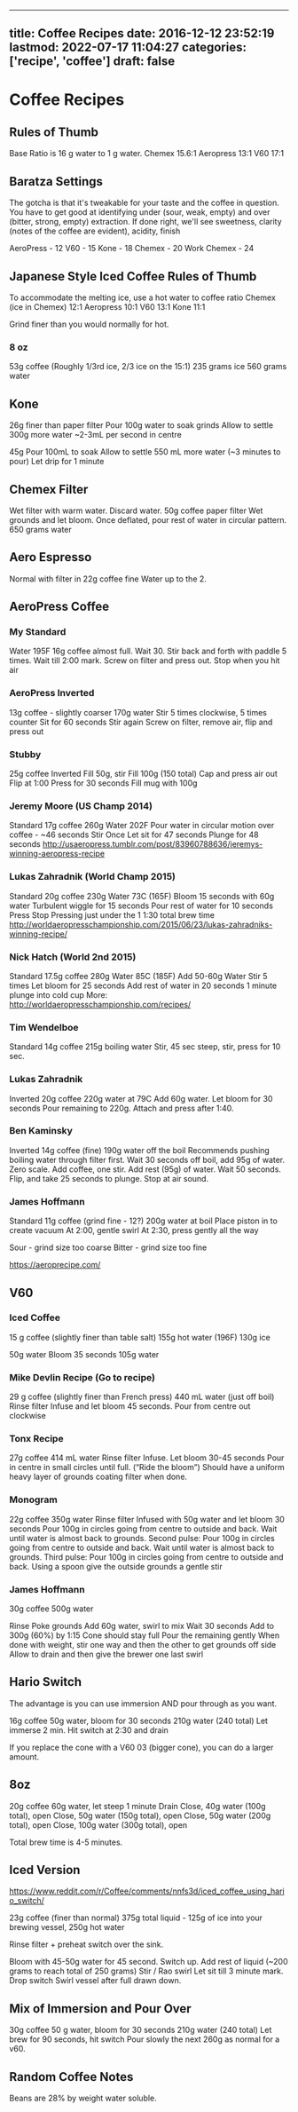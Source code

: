 
---
title: Coffee Recipes
date: 2016-12-12 23:52:19
lastmod: 2022-07-17 11:04:27
categories: ['recipe', 'coffee']
draft: false
---


# Coffee Recipes
## Rules of Thumb
Base Ratio is 16 g water to 1 g water.
Chemex 15.6:1
Aeropress 13:1
V60 17:1

## Baratza Settings
The gotcha is that it's tweakable for your taste and the coffee in question. You have to get good at identifying under (sour, weak, empty) and over (bitter, strong, empty) extraction. If done right, we'll see sweetness, clarity (notes of the coffee are evident), acidity, finish

AeroPress - 12
V60 - 15
Kone - 18
Chemex - 20
Work Chemex - 24

## Japanese Style Iced Coffee Rules of Thumb
To accommodate the melting ice, use a hot water to coffee ratio
Chemex (ice in Chemex) 12:1
Aeropress 10:1
V60 13:1
Kone 11:1

Grind finer than you would normally for hot.

### 8 oz
53g coffee
(Roughly 1/3rd ice, 2/3 ice on the 15:1)
235 grams ice
560 grams water

## Kone
26g finer than paper filter
Pour 100g water to soak grinds
Allow to settle
300g more water
~2-3mL per second in centre

45g
Pour 100mL to soak
Allow to settle
550 mL more water (~3 minutes to pour)
Let drip for 1 minute

## Chemex Filter
Wet filter with warm water. Discard water.
50g coffee paper filter
Wet grounds and let bloom. Once deflated, pour rest of water in circular pattern.
650 grams water

## Aero Espresso
Normal with filter in
22g coffee fine
Water up to the 2.

## AeroPress Coffee
### My Standard
Water 195F
16g coffee
almost full.
Wait 30. Stir back and forth with paddle 5 times.
Wait till 2:00 mark.
Screw on filter and press out. Stop when you hit air

### AeroPress Inverted
13g coffee - slightly coarser
170g water
Stir 5 times clockwise, 5 times counter
Sit for 60 seconds
Stir again
Screw on filter, remove air, flip and press out

### Stubby
25g coffee
Inverted
Fill 50g, stir
Fill 100g (150 total)
Cap and press air out
Flip at 1:00
Press for 30 seconds
Fill mug with 100g

### Jeremy Moore (US Champ 2014)
Standard
17g coffee
260g Water 202F 
Pour water in circular motion over coffee - ~46 seconds
Stir Once
Let sit for 47 seconds
Plunge for 48 seconds
http://usaeropress.tumblr.com/post/83960788636/jeremys-winning-aeropress-recipe

### Lukas Zahradnik (World Champ 2015)
Standard
20g coffee
230g Water 73C (165F)
Bloom 15 seconds with 60g water
Turbulent wiggle for 15 seconds
Pour rest of water for 10 seconds
Press
Stop Pressing just under the 1
1:30 total brew time
http://worldaeropresschampionship.com/2015/06/23/lukas-zahradniks-winning-recipe/

### Nick Hatch (World 2nd 2015)
Standard
17.5g coffee
280g Water 85C (185F)
Add 50-60g Water
Stir 5 times
Let bloom for 25 seconds
Add rest of water in 20 seconds
1 minute plunge into cold cup
More: http://worldaeropresschampionship.com/recipes/

### Tim Wendelboe
Standard
14g coffee
215g boiling water
Stir, 45 sec steep, stir, press for 10 sec.

### Lukas Zahradnik
Inverted
20g coffee
220g water at 79C
Add 60g water. Let bloom for 30 seconds
Pour remaining to 220g.
Attach and press after 1:40.

### Ben Kaminsky
Inverted
14g coffee (fine)
190g water off the boil
Recommends pushing boiling water through filter first.
Wait 30 seconds off boil, add 95g of water. Zero scale.
Add coffee, one stir.
Add rest (95g) of water.
Wait 50 seconds.
Flip, and take 25 seconds to plunge. Stop at air sound.

### James Hoffmann

Standard
11g coffee (grind fine - 12?)
200g water at boil
Place piston in to create vacuum
At 2:00, gentle swirl
At 2:30, press gently all the way

Sour - grind size too coarse
Bitter - grind size too fine

https://aeroprecipe.com/

## V60
### Iced Coffee
15 g coffee (slightly finer than table salt)
155g hot water (196F)
130g ice

50g water
Bloom 35 seconds
105g water

### Mike Devlin Recipe (Go to recipe)
29 g coffee (slightly finer than French press)
440 mL water (just off boil)
Rinse filter
Infuse and let bloom 45 seconds.
Pour from centre out clockwise

### Tonx Recipe
27g coffee
414 mL water
Rinse filter
Infuse. Let bloom 30-45 seconds
Pour in centre in small circles until full. (“Ride the bloom”)
Should have a uniform heavy layer of grounds coating filter when done.

### Monogram
22g coffee
350g water
Rinse filter
Infused with 50g water and let bloom 30 seconds
Pour 100g in circles going from centre to outside and back. Wait until water is almost back to grounds.
Second pulse: Pour 100g in circles going from centre to outside and back. Wait until water is almost back to grounds.
Third pulse: Pour 100g in circles going from centre to outside and back. Using a spoon give the outside grounds a gentle stir

### James Hoffmann
30g coffee
500g water

Rinse
Poke grounds
Add 60g water, swirl to mix
Wait 30 seconds
Add to 300g (60%) by 1:15
Cone should stay full
Pour the remaining gently
When done with weight, stir one way and then the other to get grounds off side
Allow to drain and then give the brewer one last swirl

## Hario Switch
The advantage is you can use immersion AND pour through as you want.

16g coffee
50g water, bloom for 30 seconds
210g water (240 total)
Let immerse 2 min. Hit switch at 2:30 and drain

If you replace the cone with a V60 03 (bigger cone), you can do a larger amount.

## 8oz
20g coffee
60g water, let steep 1 minute
Drain
Close, 40g water (100g total), open
Close, 50g water (150g total), open
Close, 50g water (200g total), open
Close, 100g water (300g total), open

Total brew time is 4-5 minutes.

## Iced Version
https://www.reddit.com/r/Coffee/comments/nnfs3d/iced_coffee_using_hario_switch/

23g coffee (finer than normal)
375g total liquid - 125g of ice into your brewing vessel, 250g hot water

Rinse filter + preheat switch over the sink.

Bloom with 45-50g water for 45 second. Switch up.
Add rest of liquid (~200 grams to reach total of 250 grams)
Stir / Rao swirl
Let sit till 3 minute mark. Drop switch
Swirl vessel after full drawn down.

## Mix of Immersion and Pour Over
30g coffee
50 g water, bloom for 30 seconds
210g water (240 total)
Let brew for 90 seconds, hit switch
Pour slowly the next 260g as normal for a v60.


## Random Coffee Notes
Beans are 28% by weight water soluble. 

<!-- #recipe -->
<!-- #coffee #public -->

<!-- {BearID:B0DA6D76-10AA-4D7B-8053-C7193DD9EB97-979-0000008FDA42C76C} -->
